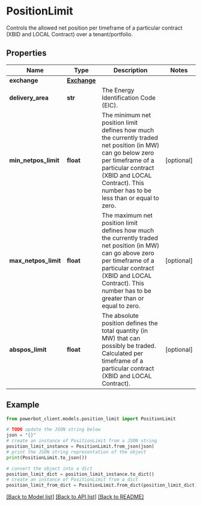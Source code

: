 # PositionLimit

Controls the allowed net position per timeframe of a particular contract (XBID and LOCAL Contract) over a tenant/portfolio.

## Properties

Name | Type | Description | Notes
------------ | ------------- | ------------- | -------------
**exchange** | [**Exchange**](Exchange.md) |  | 
**delivery_area** | **str** | The Energy Identification Code (EIC). | 
**min_netpos_limit** | **float** | The minimum net position limit defines how much the currently traded net position (in MW) can go below zero per timeframe of a particular contract (XBID and LOCAL Contract). This number has to be less than or equal to zero. | [optional] 
**max_netpos_limit** | **float** | The maximum net position limit defines how much the currently traded net position (in MW) can go above zero per timeframe of a particular contract (XBID and LOCAL Contract). This number has to be greater than or equal to zero. | [optional] 
**abspos_limit** | **float** | The absolute position defines the total quantity (in MW) that can possibly be traded. Calculated per timeframe of a particular contract (XBID and LOCAL Contract). | [optional] 

## Example

```python
from powerbot_client.models.position_limit import PositionLimit

# TODO update the JSON string below
json = "{}"
# create an instance of PositionLimit from a JSON string
position_limit_instance = PositionLimit.from_json(json)
# print the JSON string representation of the object
print(PositionLimit.to_json())

# convert the object into a dict
position_limit_dict = position_limit_instance.to_dict()
# create an instance of PositionLimit from a dict
position_limit_from_dict = PositionLimit.from_dict(position_limit_dict)
```
[[Back to Model list]](../README.md#documentation-for-models) [[Back to API list]](../README.md#documentation-for-api-endpoints) [[Back to README]](../README.md)


